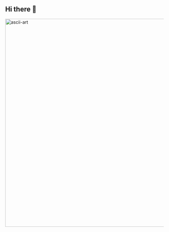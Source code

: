 ## Hi there 👋

<img width="659" height="660" alt="ascii-art" src="https://github.com/user-attachments/assets/2203fa89-843c-4601-8508-9dd48bbf4e55" />

<!--
**shuhailycasan/shuhailycasan** is a ✨ _special_ ✨ repository because its `README.md` (this file) appears on your GitHub profile.

Here are some ideas to get you started:

- 🔭 I’m currently working on ...
- 🌱 I’m currently learning ...
- 👯 I’m looking to collaborate on ...
- 🤔 I’m looking for help with ...
- 💬 Ask me about ...
- 📫 How to reach me: ...
- 😄 Pronouns: ...
- ⚡ Fun fact: ...
-->
